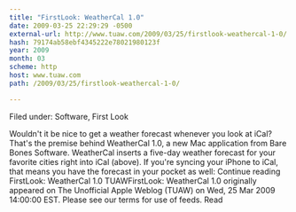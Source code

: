 ```yaml
---
title: "FirstLook: WeatherCal 1.0"
date: 2009-03-25 22:29:29 -0500
external-url: http://www.tuaw.com/2009/03/25/firstlook-weathercal-1-0/
hash: 79174ab58ebf4345222e78021980123f
year: 2009
month: 03
scheme: http
host: www.tuaw.com
path: /2009/03/25/firstlook-weathercal-1-0/

---
```


Filed under: Software, First Look

Wouldn't it be nice to get a weather forecast whenever you look at iCal? That's the premise behind WeatherCal 1.0, a new Mac application from Bare Bones Software. WeatherCal inserts a five-day weather forecast for your favorite cities right into iCal (above). If you're syncing your iPhone to iCal, that means you have the forecast in your pocket as well:
Continue reading FirstLook: WeatherCal 1.0
TUAWFirstLook: WeatherCal 1.0 originally appeared on The Unofficial Apple Weblog (TUAW) on Wed, 25 Mar 2009 14:00:00 EST.  Please see our terms for use of feeds.
Read
